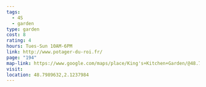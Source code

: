 ```yaml
---
tags:
  - 4S
  - garden
type: garden
cost: 8
rating: 4
hours: Tues-Sun 10AM-6PM
link: http://www.potager-du-roi.fr/
page: "194"
map-link: https://www.google.com/maps/place/King's+Kitchen+Garden/@48.7989211,2.1212409,17z/data=!3m1!4b1!4m6!3m5!1s0x47e67dc71c111e05:0xbfdfdca96fdbdbb1!8m2!3d48.7989176!4d2.1238158!16s%2Fm%2F064jtzn?entry=ttu&g_ep=EgoyMDI0MDgyOC4wIKXMDSoASAFQAw%3D%3D
visit: 
location: 48.7989632,2.1237984
---
```

